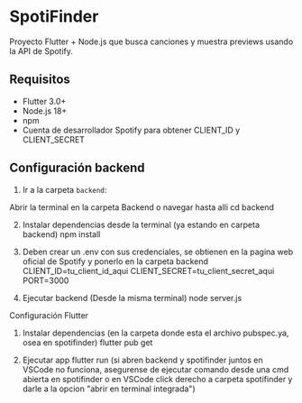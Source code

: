 # SpotiFinder

Proyecto Flutter + Node.js que busca canciones y muestra previews usando la API de Spotify.

## Requisitos

- Flutter 3.0+  
- Node.js 18+  
- npm  
- Cuenta de desarrollador Spotify para obtener CLIENT_ID y CLIENT_SECRET

## Configuración backend

1. Ir a la carpeta `backend`:

Abrir la terminal en la carpeta Backend o navegar hasta alli
cd backend

2. Instalar dependencias desde la terminal (ya estando en carpeta backend)
npm install

3. Deben crear un .env con sus credenciales, se obtienen en la pagina web oficial de Spotify y ponerlo en la carpeta backend
CLIENT_ID=tu_client_id_aqui
CLIENT_SECRET=tu_client_secret_aqui
PORT=3000

4. Ejecutar backend (Desde la misma terminal)
node server.js

Configuración Flutter

1. Instalar dependencias (en la carpeta donde esta el archivo pubspec.ya, osea en spotifinder)
flutter pub get

2. Ejecutar app
flutter run 
(si abren backend y spotifinder juntos en VSCode no funciona, asegurense de ejecutar comando desde una cmd abierta en spotifinder o en VSCode click derecho a carpeta spotifinder y darle a la opcion "abrir en terminal integrada")
